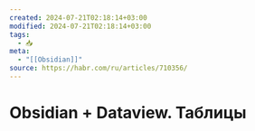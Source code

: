 ```yaml
---
created: 2024-07-21T02:18:14+03:00
modified: 2024-07-21T02:18:14+03:00
tags:
  - 📥
meta:
  - "[[Obsidian]]"
source: https://habr.com/ru/articles/710356/
---
```


# Obsidian + Dataview. Таблицы

